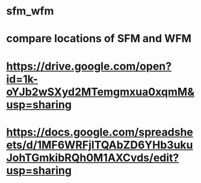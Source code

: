# sfm_wfm
# compare locations of SFM and WFM 
# 
# https://drive.google.com/open?id=1k-oYJb2wSXyd2MTemgmxua0xqmM&usp=sharing
# https://docs.google.com/spreadsheets/d/1MF6WRFjITQAbZD6YHb3ukuJohTGmkibRQh0M1AXCvds/edit?usp=sharing
# 
